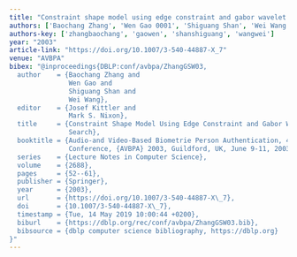 ```yaml
---
title: "Constraint shape model using edge constraint and gabor wavelet based search"
authors: ['Baochang Zhang', 'Wen Gao 0001', 'Shiguang Shan', 'Wei Wang']
authors-key: ['zhangbaochang', 'gaowen', 'shanshiguang', 'wangwei']
year: "2003"
article-link: "https://doi.org/10.1007/3-540-44887-X_7"
venue: "AVBPA"
bibex: "@inproceedings{DBLP:conf/avbpa/ZhangGSW03,
  author    = {Baochang Zhang and
               Wen Gao and
               Shiguang Shan and
               Wei Wang},
  editor    = {Josef Kittler and
               Mark S. Nixon},
  title     = {Constraint Shape Model Using Edge Constraint and Gabor Wavelet Based
               Search},
  booktitle = {Audio-and Video-Based Biometrie Person Authentication, 4th International
               Conference, {AVBPA} 2003, Guildford, UK, June 9-11, 2003 Proceedings},
  series    = {Lecture Notes in Computer Science},
  volume    = {2688},
  pages     = {52--61},
  publisher = {Springer},
  year      = {2003},
  url       = {https://doi.org/10.1007/3-540-44887-X\_7},
  doi       = {10.1007/3-540-44887-X\_7},
  timestamp = {Tue, 14 May 2019 10:00:44 +0200},
  biburl    = {https://dblp.org/rec/conf/avbpa/ZhangGSW03.bib},
  bibsource = {dblp computer science bibliography, https://dblp.org}
}"
---
```

